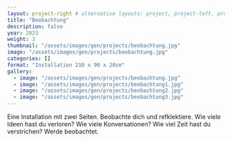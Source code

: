 ```yaml
---
layout: project-right # alternative layouts: project, project-left, project-right, project-top
title: "Beobachtung"
description: false
year: 2023
weight: 3
thumbnail: "/assets/images/gen/projects/beobachtung.jpg"
image: "/assets/images/gen/projects/beobachtung.jpg"
categories: []
format: "Installation 210 x 90 x 20cm"
gallery:
  - image: "/assets/images/gen/projects/beobachtung.jpg"
  - image: "/assets/images/gen/projects/beobachtung1.jpg"
  - image: "/assets/images/gen/projects/beobachtung2.jpg"
  - image: "/assets/images/gen/projects/beobachtung3.jpg"
---
```


Eine Installation mit zwei Seiten. Beobachte dich und refklektiere. 
Wie viele Ideen hast du verloren? Wie viele Konversationen? Wie viel Zeit hast du verstrichen?
Werde beobachtet.
